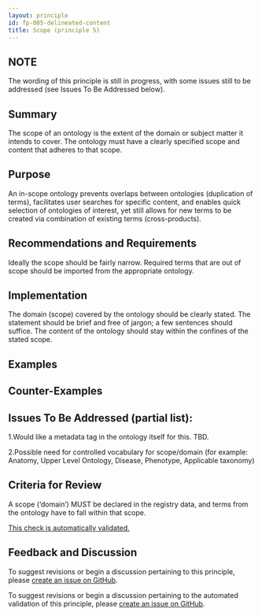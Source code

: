 ```yaml
---
layout: principle
id: fp-005-delineated-content
title: Scope (principle 5)
---
```



NOTE
-------
The wording of this principle is still in progress, with some issues still to be addressed (see Issues To Be Addressed below).

Summary
-------
The scope of an ontology is the extent of the domain or subject matter it intends to cover. The ontology must have a clearly specified scope and content that adheres to that scope.

Purpose
-------
An in-scope ontology prevents overlaps between ontologies (duplication of terms), facilitates user searches for specific content, and enables quick selection of ontologies of interest, yet still allows for new terms to be created via combination of existing terms (cross-products).

Recommendations and Requirements
-------
Ideally the scope should be fairly narrow. Required terms that are out of scope should be imported from the appropriate ontology.

Implementation
-------
The domain (scope) covered by the ontology should be clearly stated. The statement should be brief and free of jargon; a few sentences should suffice. The content of the ontology should stay within the confines of the stated scope.

Examples
--------

Counter-Examples
----------------

Issues To Be Addressed (partial list):
-------
1.Would like a metadata tag in the ontology itself for this. TBD.

2.Possible need for controlled vocabulary for scope/domain (for example: Anatomy, Upper Level Ontology, Disease, Phenotype, Applicable taxonomy)

## Criteria for Review
A scope (‘domain’) MUST be declared in the registry data, and terms from the ontology have to fall within that scope.

[This check is automatically validated.](checks/fp_005)

## Feedback and Discussion

To suggest revisions or begin a discussion pertaining to this principle, please [create an issue on GitHub](https://github.com/OBOFoundry/OBOFoundry.github.io/issues/new?labels=attn%3A+Editorial+WG,principles&title=Principle+%235+%22Scope%22+%3CENTER+ISSUE+TITLE%3E).

To suggest revisions or begin a discussion pertaining to the automated validation of this principle, please [create an issue on GitHub](https://github.com/OBOFoundry/OBOFoundry.github.io/issues/new?labels=attn%3A+Technical+WG,automated+validation+of+principles&title=Principle+%235+%22Scope%22+-+automated+validation+%3CENTER+ISSUE+TITLE%3E).


